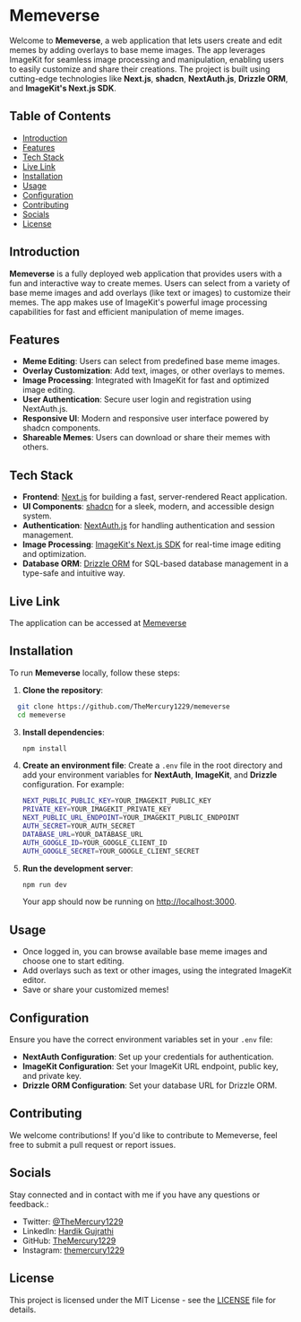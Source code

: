 # Memeverse

Welcome to **Memeverse**, a web application that lets users create and edit memes by adding overlays to base meme images. The app leverages ImageKit for seamless image processing and manipulation, enabling users to easily customize and share their creations. The project is built using cutting-edge technologies like **Next.js**, **shadcn**, **NextAuth.js**, **Drizzle ORM**, and **ImageKit's Next.js SDK**.

## Table of Contents

- [Introduction](#introduction)
- [Features](#features)
- [Tech Stack](#tech-stack)
- [Live Link](#live-link)
- [Installation](#installation)
- [Usage](#usage)
- [Configuration](#configuration)
- [Contributing](#contributing)
- [Socials](#socials)
- [License](#license)

## Introduction

**Memeverse** is a fully deployed web application that provides users with a fun and interactive way to create memes. Users can select from a variety of base meme images and add overlays (like text or images) to customize their memes. The app makes use of ImageKit's powerful image processing capabilities for fast and efficient manipulation of meme images.

## Features

- **Meme Editing**: Users can select from predefined base meme images.
- **Overlay Customization**: Add text, images, or other overlays to memes.
- **Image Processing**: Integrated with ImageKit for fast and optimized image editing.
- **User Authentication**: Secure user login and registration using NextAuth.js.
- **Responsive UI**: Modern and responsive user interface powered by shadcn components.
- **Shareable Memes**: Users can download or share their memes with others.

## Tech Stack

- **Frontend**: [Next.js](https://nextjs.org) for building a fast, server-rendered React application.
- **UI Components**: [shadcn](https://shadcn.dev) for a sleek, modern, and accessible design system.
- **Authentication**: [NextAuth.js](https://next-auth.js.org) for handling authentication and session management.
- **Image Processing**: [ImageKit's Next.js SDK](https://docs.imagekit.io/javascript/nextjs) for real-time image editing and optimization.
- **Database ORM**: [Drizzle ORM](https://orm.drizzle.team) for SQL-based database management in a type-safe and intuitive way.

## Live Link

The application can be accessed at [Memeverse](https://memeverse-two.vercel.app)

## Installation

To run **Memeverse** locally, follow these steps:

1. **Clone the repository**:

 ```bash   
   git clone https://github.com/TheMercury1229/memeverse
   cd memeverse
   ```

3. **Install dependencies**:

    ```bash
   npm install
   ```

4. **Create an environment file**:
   Create a `.env` file in the root directory and add your environment variables for **NextAuth**, **ImageKit**, and **Drizzle** configuration. For example:

    ```bash
   NEXT_PUBLIC_PUBLIC_KEY=YOUR_IMAGEKIT_PUBLIC_KEY
   PRIVATE_KEY=YOUR_IMAGEKIT_PRIVATE_KEY
   NEXT_PUBLIC_URL_ENDPOINT=YOUR_IMAGEKIT_PUBLIC_ENDPOINT
   AUTH_SECRET=YOUR_AUTH_SECRET
   DATABASE_URL=YOUR_DATABASE_URL
   AUTH_GOOGLE_ID=YOUR_GOOGLE_CLIENT_ID
   AUTH_GOOGLE_SECRET=YOUR_GOOGLE_CLIENT_SECRET
   ```

6. **Run the development server**:

    ```bash
   npm run dev
   ```

   Your app should now be running on [http://localhost:3000](http://localhost:3000).

## Usage

- Once logged in, you can browse available base meme images and choose one to start editing.
- Add overlays such as text or other images, using the integrated ImageKit editor.
- Save or share your customized memes!

## Configuration

Ensure you have the correct environment variables set in your `.env` file:

- **NextAuth Configuration**: Set up your credentials for authentication.
- **ImageKit Configuration**: Set your ImageKit URL endpoint, public key, and private key.
- **Drizzle ORM Configuration**: Set your database URL for Drizzle ORM.

## Contributing

We welcome contributions! If you'd like to contribute to Memeverse, feel free to submit a pull request or report issues.

## Socials

Stay connected and in contact with me if you have any questions or feedback.:

- Twitter: [@TheMercury1229](https://x.com/TheMercury1229)
- LinkedIn: [Hardik Gujrathi](https://www.linkedin.com/in/hardik-gujrathi-b7ba49294)
- GitHub: [TheMercury1229](https://github.com/TheMercury1229)
- Instagram: [themercury1229](https://www.instagram.com/themercury1229/)

## License

This project is licensed under the MIT License - see the [LICENSE](LICENSE) file for details.
